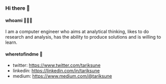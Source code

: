 ### Hi there 👋

#### whoami 🧑🏻‍💻
I am a computer engineer who aims at analytical thinking, likes to do research and analysis, has the ability to produce solutions and is willing to learn.

#### wheretofindme 📍
- twitter: https://www.twitter.com/tariksune
- linkedin: https://linkedin.com/in/tariksune
- medium: https://www.medium.com/@tariksune

